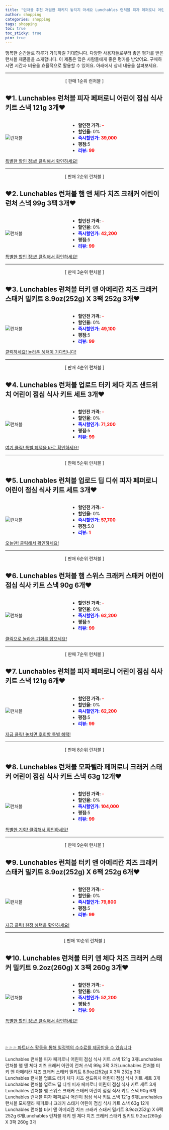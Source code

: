 ```yaml
---
title: "런처블 추천 저렴한 패키지 놓치지 마세요 Lunchables 런처블 피자 페퍼로니 어린이"
author: shopping
categories: shopping
tags: shopping
toc: true
toc_sticky: true
pin: true
---
```

행복한 순간들로 하루가 가득하길 기대합니다. 다양한 사용자들로부터 좋은 평가를 받은 런처블 제품들을 소개합니다. 이 제품은 많은 사람들에게 좋은 평가를 받았어요. 구매하시면 시간과 비용을 효율적으로 활용할 수 있어요. 아래에서 상세 내용을 살펴보세요.

---
<p class="toplist" style="margin: 0 auto; display: block; width: fit-content;">[ 판매 1순위 런처블 ]</p>

<h2><strong>❤️1. Lunchables 런처블 피자 페퍼로니 어린이 점심 식사 키트 스낵 121g 3개❤️</strong></h2>

<div style="display: flex; align-items: center;">
    <div style="flex: 0.4;">
        <img src="https://thumbnail9.coupangcdn.com/thumbnails/remote/230x230ex/image/vendor_inventory/59c5/c2215aaaee3b9f548c29687824e279ee832588394044c63a409ddd278195.jpg" alt="런처블" style="max-width: 100%;">
    </div>
    <div style="flex: 0.6; margin-left: 10px;">
        <ul>
            <li><strong>할인전 가격:</strong> <del style="color: red;">-</del></li>
            <li><strong>할인율:</strong> 0%</li>
            <li><span style='color:blue'><strong>즉시할인가:</strong></span> <span style='color:red'><strong>39,000</strong></span></li>
            <li><strong>평점:</strong>5</li>
            <li><span style='color:blue'><strong>리뷰:</strong></span> <span style='color:red'><strong>99</strong></span></li>
        </ul>
    </div>
</div>
<div class="center">
    <a href="https://selin100587.github.io?lptag=AF9450613&subid=githubio&pageKey=8035378399&traceid=V0-153&itemId=22480234340&vendorItemId=89522705723" class="myButton">
        특별한 할인 정보! 클릭해서 확인하세요!
    </a>
</div>


---
<p class="toplist" style="margin: 0 auto; display: block; width: fit-content;">[ 판매 2순위 런처블 ]</p>

<h2><strong>❤️2. Lunchables 런처블 햄 앤 체다 치즈 크래커 어린이 런처 스낵 99g 3팩 3개❤️</strong></h2>

<div style="display: flex; align-items: center;">
    <div style="flex: 0.4;">
        <img src="https://thumbnail10.coupangcdn.com/thumbnails/remote/230x230ex/image/vendor_inventory/f7b0/513f804ad2adc727067bbd77ce9dd8753beb8ebca571e51a06346d3af432.jpg" alt="런처블" style="max-width: 100%;">
    </div>
    <div style="flex: 0.6; margin-left: 10px;">
        <ul>
            <li><strong>할인전 가격:</strong> <del style="color: red;">-</del></li>
            <li><strong>할인율:</strong> 0%</li>
            <li><span style='color:blue'><strong>즉시할인가:</strong></span> <span style='color:red'><strong>42,200</strong></span></li>
            <li><strong>평점:</strong>5</li>
            <li><span style='color:blue'><strong>리뷰:</strong></span> <span style='color:red'><strong>99</strong></span></li>
        </ul>
    </div>
</div>
<div class="center">
    <a href="https://selin100587.github.io?lptag=AF9450613&subid=githubio&pageKey=8010869890&traceid=V0-153&itemId=22349488259&vendorItemId=89394618482" class="myButton">
        특별한 할인 정보! 클릭해서 확인하세요!
    </a>
</div>


---
<p class="toplist" style="margin: 0 auto; display: block; width: fit-content;">[ 판매 3순위 런처블 ]</p>

<h2><strong>❤️3. Lunchables 런처블 터키 앤 아메리칸 치즈 크래커 스태커 밀키트 8.9oz(252g) X 3팩 252g 3개❤️</strong></h2>

<div style="display: flex; align-items: center;">
    <div style="flex: 0.4;">
        <img src="https://thumbnail9.coupangcdn.com/thumbnails/remote/230x230ex/image/vendor_inventory/5229/e590460b14b2c6e034de6b50e239fb29142b4feacb24affd6c6c1a5391a1.jpg" alt="런처블" style="max-width: 100%;">
    </div>
    <div style="flex: 0.6; margin-left: 10px;">
        <ul>
            <li><strong>할인전 가격:</strong> <del style="color: red;">-</del></li>
            <li><strong>할인율:</strong> 0%</li>
            <li><span style='color:blue'><strong>즉시할인가:</strong></span> <span style='color:red'><strong>49,100</strong></span></li>
            <li><strong>평점:</strong>5</li>
            <li><span style='color:blue'><strong>리뷰:</strong></span> <span style='color:red'><strong>99</strong></span></li>
        </ul>
    </div>
</div>
<div class="center">
    <a href="https://selin100587.github.io?lptag=AF9450613&subid=githubio&pageKey=8010869864&traceid=V0-153&itemId=22349488112&vendorItemId=89394618180" class="myButton">
        클릭하세요! 놀라운 혜택이 기다립니다!
    </a>
</div>


---
<p class="toplist" style="margin: 0 auto; display: block; width: fit-content;">[ 판매 4순위 런처블 ]</p>

<h2><strong>❤️4. Lunchables 런처블 업로드 터키 체다 치즈 샌드위치 어린이 점심 식사 키트 세트 3개❤️</strong></h2>

<div style="display: flex; align-items: center;">
    <div style="flex: 0.4;">
        <img src="https://thumbnail9.coupangcdn.com/thumbnails/remote/230x230ex/image/vendor_inventory/d878/ca883ef1ea5cb5ddcc1dd24b667a812a52e414bbb960ad8974ed913fd5eb.jpg" alt="런처블" style="max-width: 100%;">
    </div>
    <div style="flex: 0.6; margin-left: 10px;">
        <ul>
            <li><strong>할인전 가격:</strong> <del style="color: red;">-</del></li>
            <li><strong>할인율:</strong> 0%</li>
            <li><span style='color:blue'><strong>즉시할인가:</strong></span> <span style='color:red'><strong>71,200</strong></span></li>
            <li><strong>평점:</strong>5</li>
            <li><span style='color:blue'><strong>리뷰:</strong></span> <span style='color:red'><strong>99</strong></span></li>
        </ul>
    </div>
</div>
<div class="center">
    <a href="https://selin100587.github.io?lptag=AF9450613&subid=githubio&pageKey=8035377046&traceid=V0-153&itemId=22480227359&vendorItemId=89522699478" class="myButton">
        여기 클릭! 특별 혜택을 바로 확인하세요!
    </a>
</div>


---
<p class="toplist" style="margin: 0 auto; display: block; width: fit-content;">[ 판매 5순위 런처블 ]</p>

<h2><strong>❤️5. Lunchables 런처블 업로드 딥 디쉬 피자 페퍼로니 어린이 점심 식사 키트 세트 3개❤️</strong></h2>

<div style="display: flex; align-items: center;">
    <div style="flex: 0.4;">
        <img src="https://thumbnail10.coupangcdn.com/thumbnails/remote/230x230ex/image/vendor_inventory/0303/b2c85e6ca7dc0648ac369272e64939534dc8f186dbbf3257a3aae1b7aa86.jpg" alt="런처블" style="max-width: 100%;">
    </div>
    <div style="flex: 0.6; margin-left: 10px;">
        <ul>
            <li><strong>할인전 가격:</strong> <del style="color: red;">-</del></li>
            <li><strong>할인율:</strong> 0%</li>
            <li><span style='color:blue'><strong>즉시할인가:</strong></span> <span style='color:red'><strong>57,700</strong></span></li>
            <li><strong>평점:</strong>5.0</li>
            <li><span style='color:blue'><strong>리뷰:</strong></span> <span style='color:red'><strong>1</strong></span></li>
        </ul>
    </div>
</div>
<div class="center">
    <a href="https://selin100587.github.io?lptag=AF9450613&subid=githubio&pageKey=8035375840&traceid=V0-153&itemId=22480221367&vendorItemId=89522700049" class="myButton">
        오늘만! 클릭해서 확인하세요!
    </a>
</div>


---
<p class="toplist" style="margin: 0 auto; display: block; width: fit-content;">[ 판매 6순위 런처블 ]</p>

<h2><strong>❤️6. Lunchables 런처블 햄 스위스 크래커 스태커 어린이 점심 식사 키트 스낵 90g 6개❤️</strong></h2>

<div style="display: flex; align-items: center;">
    <div style="flex: 0.4;">
        <img src="https://thumbnail6.coupangcdn.com/thumbnails/remote/230x230ex/image/vendor_inventory/6d52/7d647141581db2f1191b7aaf1a6de29cb34eefb6e23abded4fcb83f5547b.jpg" alt="런처블" style="max-width: 100%;">
    </div>
    <div style="flex: 0.6; margin-left: 10px;">
        <ul>
            <li><strong>할인전 가격:</strong> <del style="color: red;">-</del></li>
            <li><strong>할인율:</strong> 0%</li>
            <li><span style='color:blue'><strong>즉시할인가:</strong></span> <span style='color:red'><strong>62,200</strong></span></li>
            <li><strong>평점:</strong>5</li>
            <li><span style='color:blue'><strong>리뷰:</strong></span> <span style='color:red'><strong>99</strong></span></li>
        </ul>
    </div>
</div>
<div class="center">
    <a href="https://selin100587.github.io?lptag=AF9450613&subid=githubio&pageKey=8035377592&traceid=V0-153&itemId=22480230214&vendorItemId=89522702136" class="myButton">
        클릭으로 놀라운 기회를 잡으세요!
    </a>
</div>


---
<p class="toplist" style="margin: 0 auto; display: block; width: fit-content;">[ 판매 7순위 런처블 ]</p>

<h2><strong>❤️7. Lunchables 런처블 피자 페퍼로니 어린이 점심 식사 키트 스낵 121g 6개❤️</strong></h2>

<div style="display: flex; align-items: center;">
    <div style="flex: 0.4;">
        <img src="https://thumbnail9.coupangcdn.com/thumbnails/remote/230x230ex/image/vendor_inventory/59c5/c2215aaaee3b9f548c29687824e279ee832588394044c63a409ddd278195.jpg" alt="런처블" style="max-width: 100%;">
    </div>
    <div style="flex: 0.6; margin-left: 10px;">
        <ul>
            <li><strong>할인전 가격:</strong> <del style="color: red;">-</del></li>
            <li><strong>할인율:</strong> 0%</li>
            <li><span style='color:blue'><strong>즉시할인가:</strong></span> <span style='color:red'><strong>62,200</strong></span></li>
            <li><strong>평점:</strong>5</li>
            <li><span style='color:blue'><strong>리뷰:</strong></span> <span style='color:red'><strong>99</strong></span></li>
        </ul>
    </div>
</div>
<div class="center">
    <a href="https://selin100587.github.io?lptag=AF9450613&subid=githubio&pageKey=8035378399&traceid=V0-153&itemId=22480233995&vendorItemId=89522705579" class="myButton">
        지금 클릭! 놓치면 후회할 특별 혜택!
    </a>
</div>


---
<p class="toplist" style="margin: 0 auto; display: block; width: fit-content;">[ 판매 8순위 런처블 ]</p>

<h2><strong>❤️8. Lunchables 런처블 모짜렐라 페퍼로니 크래커 스태커 어린이 점심 식사 키트 스낵 63g 12개❤️</strong></h2>

<div style="display: flex; align-items: center;">
    <div style="flex: 0.4;">
        <img src="https://thumbnail8.coupangcdn.com/thumbnails/remote/230x230ex/image/vendor_inventory/9847/7b4684125eb94434919d0b4b0b479e76f05302e0dc9a0a55eecb8b297735.jpg" alt="런처블" style="max-width: 100%;">
    </div>
    <div style="flex: 0.6; margin-left: 10px;">
        <ul>
            <li><strong>할인전 가격:</strong> <del style="color: red;">-</del></li>
            <li><strong>할인율:</strong> 0%</li>
            <li><span style='color:blue'><strong>즉시할인가:</strong></span> <span style='color:red'><strong>104,000</strong></span></li>
            <li><strong>평점:</strong>5</li>
            <li><span style='color:blue'><strong>리뷰:</strong></span> <span style='color:red'><strong>99</strong></span></li>
        </ul>
    </div>
</div>
<div class="center">
    <a href="https://selin100587.github.io?lptag=AF9450613&subid=githubio&pageKey=8035376425&traceid=V0-153&itemId=22480224653&vendorItemId=89522696879" class="myButton">
        특별한 기회! 클릭해서 확인하세요!
    </a>
</div>


---
<p class="toplist" style="margin: 0 auto; display: block; width: fit-content;">[ 판매 9순위 런처블 ]</p>

<h2><strong>❤️9. Lunchables 런처블 터키 앤 아메리칸 치즈 크래커 스태커 밀키트 8.9oz(252g) X 6팩 252g 6개❤️</strong></h2>

<div style="display: flex; align-items: center;">
    <div style="flex: 0.4;">
        <img src="https://thumbnail7.coupangcdn.com/thumbnails/remote/230x230ex/image/vendor_inventory/07c9/b59210294e3a5bbf9f81733522f0e14f6c3909a049f69f07416426021441.jpg" alt="런처블" style="max-width: 100%;">
    </div>
    <div style="flex: 0.6; margin-left: 10px;">
        <ul>
            <li><strong>할인전 가격:</strong> <del style="color: red;">-</del></li>
            <li><strong>할인율:</strong> 0%</li>
            <li><span style='color:blue'><strong>즉시할인가:</strong></span> <span style='color:red'><strong>79,800</strong></span></li>
            <li><strong>평점:</strong>5</li>
            <li><span style='color:blue'><strong>리뷰:</strong></span> <span style='color:red'><strong>99</strong></span></li>
        </ul>
    </div>
</div>
<div class="center">
    <a href="https://selin100587.github.io?lptag=AF9450613&subid=githubio&pageKey=8010869864&traceid=V0-153&itemId=23364070931&vendorItemId=90394437858" class="myButton">
        지금 클릭! 한정 혜택을 확인하세요!
    </a>
</div>


---
<p class="toplist" style="margin: 0 auto; display: block; width: fit-content;">[ 판매 10순위 런처블 ]</p>

<h2><strong>❤️10. Lunchables 런처블 터키 앤 체다 치즈 크래커 스태커 밀키트 9.2oz(260g) X 3팩 260g 3개❤️</strong></h2>

<div style="display: flex; align-items: center;">
    <div style="flex: 0.4;">
        <img src="https://thumbnail10.coupangcdn.com/thumbnails/remote/230x230ex/image/vendor_inventory/605e/bb180c9c772c143aaec767af9665961782eb0163139f2f2131b5fbdc09a9.jpg" alt="런처블" style="max-width: 100%;">
    </div>
    <div style="flex: 0.6; margin-left: 10px;">
        <ul>
            <li><strong>할인전 가격:</strong> <del style="color: red;">-</del></li>
            <li><strong>할인율:</strong> 0%</li>
            <li><span style='color:blue'><strong>즉시할인가:</strong></span> <span style='color:red'><strong>52,200</strong></span></li>
            <li><strong>평점:</strong>5</li>
            <li><span style='color:blue'><strong>리뷰:</strong></span> <span style='color:red'><strong>99</strong></span></li>
        </ul>
    </div>
</div>
<div class="center">
    <a href="https://selin100587.github.io?lptag=AF9450613&subid=githubio&pageKey=8010869958&traceid=V0-153&itemId=22349488813&vendorItemId=89394617901" class="myButton">
        특별한 할인 정보! 클릭해서 확인하세요!
    </a>
</div>

<br><br><br>[💦 💦 💦 파트너스 활동을 통해 일정액의 수수료를 제공받을 수 있습니다](https://link.coupang.com/a/bcpT2c)<br><br>Lunchables 런처블 피자 페퍼로니 어린이 점심 식사 키트 스낵 121g 3개Lunchables 런처블 햄 앤 체다 치즈 크래커 어린이 런처 스낵 99g 3팩 3개Lunchables 런처블 터키 앤 아메리칸 치즈 크래커 스태커 밀키트 8.9oz(252g) X 3팩 252g 3개Lunchables 런처블 업로드 터키 체다 치즈 샌드위치 어린이 점심 식사 키트 세트 3개Lunchables 런처블 업로드 딥 디쉬 피자 페퍼로니 어린이 점심 식사 키트 세트 3개Lunchables 런처블 햄 스위스 크래커 스태커 어린이 점심 식사 키트 스낵 90g 6개Lunchables 런처블 피자 페퍼로니 어린이 점심 식사 키트 스낵 121g 6개Lunchables 런처블 모짜렐라 페퍼로니 크래커 스태커 어린이 점심 식사 키트 스낵 63g 12개Lunchables 런처블 터키 앤 아메리칸 치즈 크래커 스태커 밀키트 8.9oz(252g) X 6팩 252g 6개Lunchables 런처블 터키 앤 체다 치즈 크래커 스태커 밀키트 9.2oz(260g) X 3팩 260g 3개